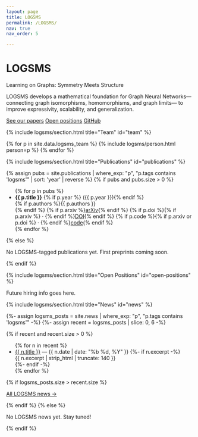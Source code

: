 ```yaml
---
layout: page
title: LOGSMS
permalink: /LOGSMS/
nav: true
nav_order: 5

---
```


<!-- HERO BLOCK — the introductory section of the page -->
<div class="logsms-hero">

  <!-- Main project title -->
  <h1>LOGSMS</h1>

  <!-- Short tagline -->
  <p class="subtitle">
    Learning on Graphs: Symmetry Meets Structure
  </p>

  <!-- One-paragraph description -->
  <p class="subdesc">
    LOGSMS develops a mathematical foundation for Graph Neural Networks—
    connecting graph isomorphisms, homomorphisms, and graph limits—
    to improve expressivity, scalability, and generalization.
  </p>

  <!-- Call-to-action buttons -->
  <p class="cta-row">
    <a class="btn-ghost" href="#publications">See our papers</a>
    <a class="btn-ghost" href="#open-positions">Open positions</a>
    <a class="btn-ghost" href="https://github.com/YOUR_GITHUB">GitHub</a>
  </p>
</div>

{% include logsms/section.html title="Team" id="team" %}
<div class="logsms-team-grid">
  {% for p in site.data.logsms_team %}
    {% include logsms/person.html person=p %}
  {% endfor %}
</div>

{% include logsms/section.html title="Publications" id="publications" %}

{% assign pubs = site.publications | where_exp: "p", "p.tags contains 'logsms'" | sort: 'year' | reverse %}
{% if pubs and pubs.size > 0 %}
  <ul class="paper-list">
    {% for p in pubs %}
      <li>
        <strong>{{ p.title }}</strong>
        {% if p.year %} ({{ p.year }}){% endif %}
        <br>
        {% if p.authors %}<span class="text-muted">{{ p.authors }}</span><br>{% endif %}
        {% if p.arxiv %}<a href="{{ p.arxiv }}">arXiv</a>{% endif %}
        {% if p.doi %}{% if p.arxiv %} · {% endif %}<a href="https://doi.org/{{ p.doi }}">DOI</a>{% endif %}
        {% if p.code %}{% if p.arxiv or p.doi %} · {% endif %}<a href="{{ p.code }}">code</a>{% endif %}
      </li>
    {% endfor %}
  </ul>
{% else %}
  <p>No LOGSMS-tagged publications yet. First preprints coming soon.</p>
{% endif %}




{% include logsms/section.html title="Open Positions" id="open-positions" %}
<p>Future hiring info goes here.</p>



{% include logsms/section.html title="News" id="news" %}

{%- assign logsms_posts = site.news | where_exp: "p", "p.tags contains 'logsms'" -%}
{%- assign recent = logsms_posts | slice: 0, 6 -%}

{% if recent and recent.size > 0 %}
  <ul class="logsms-news">
  {% for n in recent %}
    <li>
      <a href="{{ n.url | relative_url }}">{{ n.title }}</a>
      <span class="date">— {{ n.date | date: "%b %d, %Y" }}</span>
      {%- if n.excerpt -%}
        <div class="excerpt">{{ n.excerpt | strip_html | truncate: 140 }}</div>
      {%- endif -%}
    </li>
  {% endfor %}
  </ul>

  {% if logsms_posts.size > recent.size %}
    <p class="more">
      <a href="{{ '/tag/logsms/' | relative_url }}">All LOGSMS news →</a>
    </p>
  {% endif %}
{% else %}
  <p>No LOGSMS news yet. Stay tuned!</p>
{% endif %}


